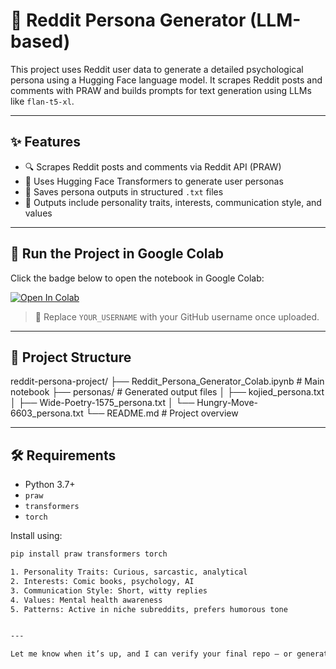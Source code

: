 # 🧠 Reddit Persona Generator (LLM-based)

This project uses Reddit user data to generate a detailed psychological persona using a Hugging Face language model. It scrapes Reddit posts and comments with PRAW and builds prompts for text generation using LLMs like `flan-t5-xl`.

---

## ✨ Features

- 🔍 Scrapes Reddit posts and comments via Reddit API (PRAW)
- 🤖 Uses Hugging Face Transformers to generate user personas
- 📄 Saves persona outputs in structured `.txt` files
- 💬 Outputs include personality traits, interests, communication style, and values

---

## 🚀 Run the Project in Google Colab

Click the badge below to open the notebook in Google Colab:

[![Open In Colab](https://colab.research.google.com/assets/colab-badge.svg)](https://colab.research.google.com/github/sahilshaikh638/reddit-persona-project/blob/main/Reddit_Persona_Generator_Colab.ipynb)

> 📌 Replace `YOUR_USERNAME` with your GitHub username once uploaded.

---

## 📁 Project Structure
reddit-persona-project/
├── Reddit_Persona_Generator_Colab.ipynb # Main notebook
├── personas/ # Generated output files
│ ├── kojied_persona.txt
│ ├── Wide-Poetry-1575_persona.txt
│ └── Hungry-Move-6603_persona.txt
└── README.md # Project overview


---

## 🛠 Requirements

- Python 3.7+
- `praw`
- `transformers`
- `torch`

Install using:
```bash
pip install praw transformers torch

1. Personality Traits: Curious, sarcastic, analytical
2. Interests: Comic books, psychology, AI
3. Communication Style: Short, witty replies
4. Values: Mental health awareness
5. Patterns: Active in niche subreddits, prefers humorous tone


---

Let me know when it’s up, and I can verify your final repo — or generate a preview badge for your Colab notebook! ✅

